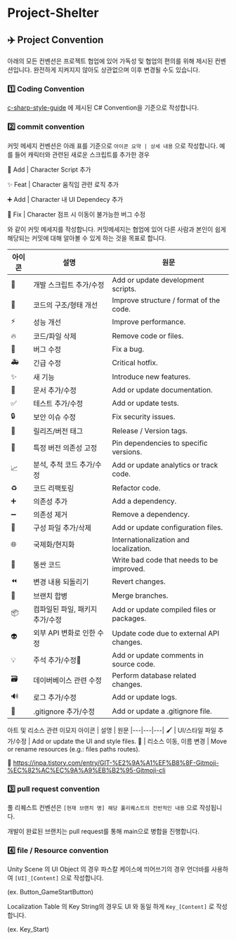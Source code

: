 # Project-Shelter


## ✈️ Project Convention

아래의 모든 컨벤션은 프로젝트 협업에 있어 가독성 및 협업의 편의를 위해 제시된 컨벤션입니다.
완전하게 지켜지지 않아도 상관없으며 이후 변경될 수도 있습니다.

### 1️⃣ Coding Convention

[c-sharp-style-guide](https://github.com/kodecocodes/c-sharp-style-guide) 에 제시된 C# Convention을 기준으로 작성합니다.

### 2️⃣ commit convention

커밋 메세지 컨벤션은 아래 표를 기준으로 `아이콘 요약 | 상세 내용` 으로 작성합니다. 예를 들어 캐릭터와 관련된 새로운 스크립트를 추가한 경우

🔨	 Add | Character Script 추가

✨ Feat | Character 움직임 관련 로직 추가

➕	 Add	| Character 내 UI Dependecy 추가

🐛 Fix	| Character 점프 시 이동이 불가능한 버그 수정

와 같이 커밋 메세지를 작성합니다. 커밋메세지는 협업에 있어 다른 사람과 본인이 쉽게 해당되는 커밋에 대해 알아볼 수 있게 하는 것을 목표로 합니다.

아이콘 | 설명 |	원문
|---|---|---|
🔨	|	개발 스크립트 추가/수정	| Add or update development scripts.
🎨	| 	코드의 구조/형태 개선 | 	Improve structure / format of the code.
⚡️	|	성능 개선	| Improve performance.
🔥	|	코드/파일 삭제 |	Remove code or files.
🐛	|	버그 수정	| Fix a bug.
🚑	|	긴급 수정 |	Critical hotfix.
✨	|	새 기능 |	Introduce new features.
📝	|	문서 추가/수정 |	Add or update documentation.
✅	 | 테스트 추가/수정	| Add or update tests.
🔒	| 보안 이슈 수정	| Fix security issues.
🔖	|	릴리즈/버전 태그 |	Release / Version tags.
📌	|	특정 버전 의존성 고정 |	Pin dependencies to specific versions.
📈	|	분석, 추적 코드 추가/수정	| Add or update analytics or track code.
♻️	 |	코드 리팩토링	| Refactor code.
➕	 | 의존성 추가	| Add a dependency.
➖	 |	의존성 제거 |	Remove a dependency.
🔧	|	구성 파일 추가/삭제 | 	Add or update configuration files.
🌐	|	국제화/현지화	| Internationalization and localization.
💩	|	똥싼 코드	| Write bad code that needs to be improved.
⏪	 |	변경 내용 되돌리기 |	Revert changes.
🔀	|	브랜치 합병 |	Merge branches.
📦	|	컴파일된 파일, 패키지 추가/수정 |	Add or update compiled files or packages.
👽	|	외부 API 변화로 인한 수정 |	Update code due to external API changes.
💡	|	주석 추가/수정	| Add or update comments in source code.
🗃	|	데이버베이스 관련 수정 |	Perform database related changes.
🔊	|	로그 추가/수정 |	Add or update logs.
🙈	|	.gitignore 추가/수정 |	Add or update a .gitignore file.

아트 및 리소스 관련 이모지
아이콘 | 설명 |	원문
|---|---|---|
🖌 |	UI/스타일 파일 추가/수정 |	Add or update the UI and style files.
🚚	|	리소스 이동, 이름 변경	| Move or rename resources (e.g.: files paths routes).

🔗 https://inpa.tistory.com/entry/GIT-%E2%9A%A1%EF%B8%8F-Gitmoji-%EC%82%AC%EC%9A%A9%EB%B2%95-Gitmoji-cli

### 3️⃣ pull request convention

풀 리퀘스트 컨벤션은 `[현재 브랜치 명] 해당 풀리퀘스트의 전반적인 내용` 으로 작성됩니다.

개발이 완료된 브랜치는 pull request를 통해 main으로 병합을 진행합니다.

### 4️⃣ file / Resource convention

Unity Scene 의 UI Object 의 경우 파스칼 케이스에 띄어쓰기의 경우 언더바를 사용하여 `[UI]_[Content]` 으로 작성합니다. 

(ex. Button_GameStartButton)

Localization Table 의 Key String의 경우도 UI 와 동일 하게 `Key_[Content]` 로 작성 합니다. 

(ex. Key_Start)
